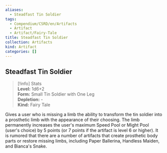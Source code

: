 ```yaml
---
aliases:
  - Steadfast Tin Soldier
tags:
  - Compendium/CSRD/en/Artifacts
  - Artifact
  - Artifact/Fairy-Tale
title: Steadfast Tin Soldier
collection: Artifacts
kind: Artifact
categories: []
---
```

## Steadfast Tin Soldier  
>[!info] Stats  
> **Level:** 1d6+2  
> **Form:** Small Tin Soldier with One Leg  
> **Depletion:** -  
> **Kind:** Fairy Tale
  
Gives a user who is missing a limb the ability to transform the tin soldier into a prosthetic limb with the appearance of their choosing. The limb permanently increases the user's maximum Speed Pool or Might Pool (user's choice) by 5 points (or 7 points if the artifact is level 6 or higher). It is rumored that there are a number of artifacts that create prosthetic body parts or restore missing limbs, including Paper Ballerina, Handless Maiden, and Bianca's Snake.